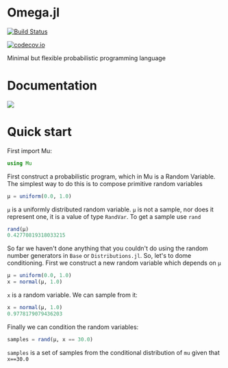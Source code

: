 # Omega.jl

[![Build Status](https://travis-ci.org/zenna/Omega.jl.svg?branch=master)](https://travis-ci.org/zenna/Omega.jl)

[![codecov.io](http://codecov.io/github/zenna/Omega.jl/coverage.svg?branch=master)](http://codecov.io/github/zenna/Omega.jl?branch=master)

Minimal but flexible probabilistic programming language

# Documentation

<!-- [![](https://img.shields.io/badge/docs-stable-blue.svg)](https://zenna.github.io/Omega.jl/stable) -->
[![](https://img.shields.io/badge/docs-latest-blue.svg)](https://zenna.github.io/Omega.jl/latest)

# Quick start

First import Mu:

```julia
using Mu
```


First construct a probabilistic program, which in Mu is a Random Variable.
The simplest way to do this is to compose primitive random variables 

```julia
μ = uniform(0.0, 1.0)
```

`μ` is a uniformly distributed random variable.
`μ` is not a sample, nor does it represent one, it is a value of type `RandVar`.
To get a sample use `rand`

```julia
rand(μ)
0.42770819318033215
```

So far we haven't done anything that you couldn't do using the random number generators in `Base` or `Distributions.jl`.
So, let's to dome conditioning.
First we construct a new random variable which depends on `μ`

```julia
μ = uniform(0.0, 1.0)
x = normal(μ, 1.0)
```

`x` is a random variable.  We can sample from it:
```julia
x = normal(μ, 1.0)
0.9778179079436203
```

Finally we can condition the random variables:

```julia
samples = rand(μ, x == 30.0)
```

`samples` is a set of samples from the conditional distribution of `mu` given that `x==30.0`